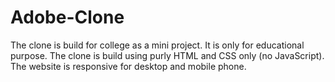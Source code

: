 # Adobe-Clone
The clone is build for college as a mini project.
It is only for educational purpose.
The clone is build using purly HTML and CSS only (no JavaScript).
The website is responsive for desktop and mobile phone.
